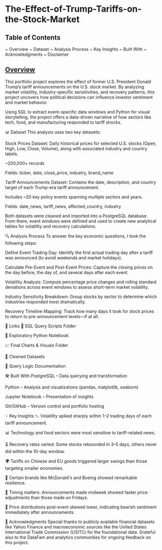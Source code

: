 # The-Effect-of-Trump-Tariffs-on-the-Stock-Market

## Table of Contents

~ Overview
~ Dataset
~ Analysis Process
~ Key Insights
~ Built With
~ Acknowledgments
~ Disclaimer


## [Overview](#overview)
This portfolio project explores the effect of former U.S. President Donald Trump’s tariff announcements on the U.S. stock market. By analyzing market volatility, industry-specific sensitivities, and recovery patterns, this project uncovers how political decisions can influence investor sentiment and market behavior. 

Using SQL to extract event-specific data windows and Python for visual storytelling, the project offers a data-driven narrative of how sectors like tech, food, and manufacturing responded to tariff shocks.

📊 Dataset
This analysis uses two key datasets:

Stock Prices Dataset:
Daily historical prices for selected U.S. stocks (Open, High, Low, Close, Volume), along with associated industry and country labels.

~200,000+ records

Fields: ticker, date, close_price, industry, brand_name

Tariff Announcements Dataset:
Contains the date, description, and country target of each Trump-era tariff announcement.

Includes ~20 key policy events spanning multiple sectors and years.

Fields: date_news, tariff_news, affected_country, industry

Both datasets were cleaned and imported into a PostgreSQL database. From there, event windows were defined and used to create new analytical tables for volatility and recovery calculations.

🔍 Analysis Process
To answer the key economic questions, I took the following steps:

Define Event Trading Day:
Identify the first actual trading day after a tariff was announced (to avoid weekends and market holidays).

Calculate Pre-Event and Post-Event Prices:
Capture the closing prices on the day before, the day of, and several days after each event.

Volatility Analysis:
Compute percentage price changes and rolling standard deviations across event windows to assess short-term market volatility.

Industry Sensitivity Breakdown:
Group stocks by sector to determine which industries responded most dramatically.

Recovery Timeline Mapping:
Track how many days it took for stock prices to return to pre-announcement levels—if at all.

🔗 Links
📌 SQL Query Scripts Folder

📒 Exploratory Python Notebook

📈 Final Charts & Visuals Folder

📂 Cleaned Datasets

🧠 Query Logic Documentation

🛠 Built With
PostgreSQL – Data querying and transformation

Python – Analysis and visualizations (pandas, matplotlib, seaborn)

Jupyter Notebook – Presentation of insights

Git/GitHub – Version control and portfolio hosting

💡 Key Insights
📉 Volatility spiked sharply within 1–2 trading days of each tariff announcement.

📊 Technology and food sectors were most sensitive to tariff-related news.

⏳ Recovery rates varied: Some stocks rebounded in 3–5 days, others never did within the 10-day window.

🌍 Tariffs on Chinese and EU goods triggered larger swings than those targeting smaller economies.

🧾 Certain brands like McDonald's and Boeing showed remarkable resilience.

📅 Timing matters: Announcements made midweek showed faster price adjustments than those made on Fridays.

📐 Price distributions post-event skewed lower, indicating bearish sentiment immediately after announcements.

🙏 Acknowledgments
Special thanks to publicly available financial datasets like Yahoo Finance and macroeconomic sources like the United States International Trade Commission (USITC) for the foundational data. Grateful also to the DataFam and analytics communities for ongoing feedback on this project.

